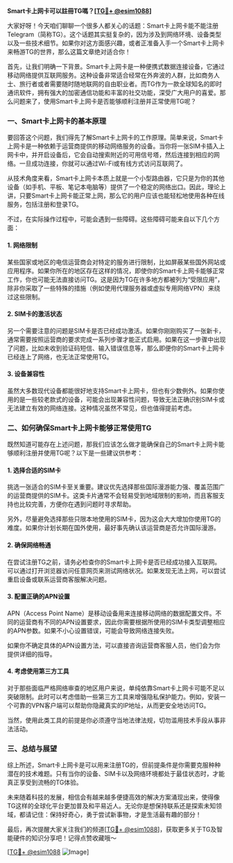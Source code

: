 **Smart卡上网卡可以註冊TG嗎？[[TG💪+ @esim1088](https://t.me/s/esim1088)]**

大家好呀！今天咱们聊聊一个很多人都关心的话题：Smart卡上网卡能不能注册Telegram（简称TG）。这个话题其实挺复杂的，因为涉及到网络环境、设备类型以及一些技术细节。如果你对这方面感兴趣，或者正准备入手一个Smart卡上网卡来畅游TG的世界，那么这篇文章绝对适合你！

首先，让我们明确一下背景。Smart卡上网卡是一种便携式数据连接设备，它通过移动网络提供互联网服务。这种设备非常适合经常在外奔波的人群，比如商务人士、旅行者或者需要随时随地联网的自由职业者。而TG作为一款全球知名的即时通讯软件，拥有强大的加密通信功能和丰富的社交功能，深受广大用户的喜爱。那么问题来了，使用Smart卡上网卡是否能够顺利注册并正常使用TG呢？

### **一、Smart卡上网卡的基本原理**

要回答这个问题，我们得先了解Smart卡上网卡的工作原理。简单来说，Smart卡上网卡是一种依赖于运营商提供的移动网络服务的设备。当你将一张SIM卡插入上网卡中，并开启设备后，它会自动搜索附近的可用信号塔，然后连接到相应的网络。一旦成功连接，你就可以通过Wi-Fi或有线方式访问互联网了。

从技术角度来看，Smart卡上网卡本质上就是一个小型路由器，它只是为你的其他设备（如手机、平板、笔记本电脑等）提供了一个稳定的网络出口。因此，理论上讲，只要Smart卡上网卡能正常上网，那么它的用户应该也能轻松地使用各种在线服务，包括注册和登录TG。

不过，在实际操作过程中，可能会遇到一些障碍。这些障碍可能来自以下几个方面：

#### **1. 网络限制**
某些国家或地区的电信运营商会对特定的服务进行限制，比如屏蔽某些国外网站或应用程序。如果你所在的地区存在这样的情况，即使你的Smart卡上网卡能够正常工作，你也可能无法直接访问TG。这是因为TG在许多地方都被列为“受限应用”，除非你采取了一些特殊的措施（例如使用代理服务器或虚拟专用网络VPN）来绕过这些限制。

#### **2. SIM卡的激活状态**
另一个需要注意的问题是SIM卡是否已经成功激活。如果你刚刚购买了一张新卡，通常需要按照运营商的要求完成一系列步骤才能正式启用。如果在这一步骤中出现了问题，比如未收到验证码短信、输入错误信息等，那么即便你的Smart卡上网卡已经连上了网络，也无法正常使用TG。

#### **3. 设备兼容性**
虽然大多数现代设备都能很好地支持Smart卡上网卡，但也有少数例外。如果你使用的是一些较老款式的设备，可能会出现兼容性问题，导致无法正确识别SIM卡或无法建立有效的网络连接。这种情况虽然不常见，但也值得提前考虑。

### **二、如何确保Smart卡上网卡能够正常使用TG**

既然知道可能存在上述问题，那我们应该怎么做才能确保自己的Smart卡上网卡能够顺利注册并使用TG呢？以下是一些建议供参考：

#### **1. 选择合适的SIM卡**
挑选一张适合的SIM卡至关重要。建议优先选择那些国际漫游能力强、覆盖范围广的运营商提供的SIM卡。这类卡片通常不会轻易受到地域限制的影响，而且客服支持也比较完善，方便你在遇到问题时寻求帮助。

另外，尽量避免选择那些只限本地使用的SIM卡，因为这会大大增加你使用TG的难度。如果你计划长期在国外使用，最好事先确认该运营商是否允许国际漫游。

#### **2. 确保网络畅通**
在尝试注册TG之前，请务必检查你的Smart卡上网卡是否已经成功接入互联网。可以通过打开浏览器访问任意网页来测试网络状况。如果发现无法上网，可以尝试重启设备或联系运营商客服解决问题。

#### **3. 配置正确的APN设置**
APN（Access Point Name）是移动设备用来连接移动网络的数据配置文件。不同的运营商有不同的APN设置要求，因此你需要根据所使用的SIM卡类型调整相应的APN参数。如果不小心设置错误，可能会导致网络连接失败。

如果你不确定具体的APN设置方法，可以直接咨询运营商客服人员，他们会为你提供详细的指导。

#### **4. 考虑使用第三方工具**
对于那些面临严格网络审查的地区用户来说，单纯依靠Smart卡上网卡可能不足以突破限制。此时可以考虑借助一些第三方工具来增强隐私保护能力。例如，安装一个可靠的VPN客户端可以帮助你隐藏真实的IP地址，从而更安全地访问TG。

当然，使用此类工具的前提是你必须遵守当地法律法规，切勿滥用技术手段从事非法活动。

### **三、总结与展望**

综上所述，Smart卡上网卡是可以用来注册TG的，但前提条件是你需要克服种种潜在的技术难题。只有当你的设备、SIM卡以及网络环境都处于最佳状态时，才能真正享受到流畅的TG体验。

未来随着科技的发展，相信会有越来越多便捷高效的解决方案涌现出来，使得像TG这样的全球化平台更加普及和平易近人。无论你是想保持联系还是探索未知领域，都请记住：保持好奇心，勇于尝试新事物，才是生活最有趣的部分！

最后，再次提醒大家关注我们的频道[[TG💪+ @esim1088](https://t.me/s/esim1088)]，获取更多关于TG及智能硬件的知识分享吧！记得点赞收藏哦～

[[TG💪+ @esim1088](https://t.me/s/esim1088) ![Image](https://i.postimg.cc/4NQfJmqS/Snipaste-2025-05-13-00-14-12.png)]
